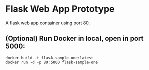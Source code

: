 # Flask Web App Prototype
A flask web app container using port 80.

## (Optional) Run Docker in local, open in port 5000:
`docker build -t flask-sample-one:latest`  
`docker run -d -p 80:5000 flask-sample-one`
